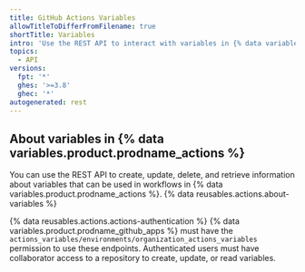 ```yaml
---
title: GitHub Actions Variables
allowTitleToDifferFromFilename: true
shortTitle: Variables
intro: 'Use the REST API to interact with variables in {% data variables.product.prodname_actions %}.'
topics:
  - API
versions:
  fpt: '*'
  ghes: '>=3.8'
  ghec: '*'
autogenerated: rest
---
```


## About variables in {% data variables.product.prodname_actions %}

You can use the REST API to create, update, delete, and retrieve information about variables that can be used in workflows in {% data variables.product.prodname_actions %}. {% data reusables.actions.about-variables %}

{% data reusables.actions.actions-authentication %} {% data variables.product.prodname_github_apps %} must have the `actions_variables/environments/organization_actions_variables` permission to use these endpoints. Authenticated users must have collaborator access to a repository to create, update, or read variables.


<!-- Content after this section is automatically generated -->
